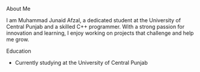 About Me

I am Muhammad Junaid Afzal, a dedicated student at the University of Central Punjab and a skilled C++ programmer. With a strong passion for innovation and learning, I enjoy working on projects that challenge and help me grow.


Education

- Currently studying at the University of Central Punjab
